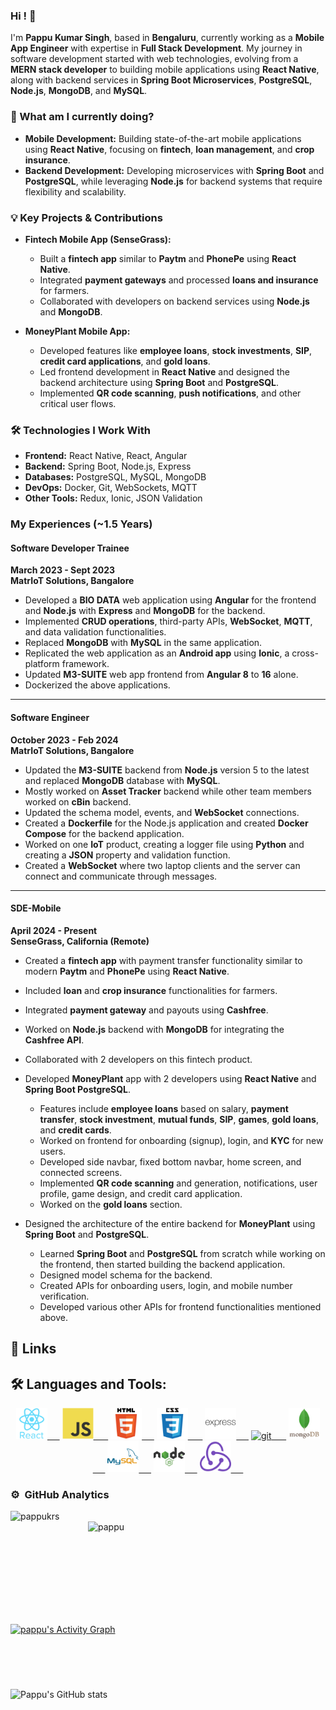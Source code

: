 
### Hi ! 👋
I'm **Pappu Kumar Singh**, based in **Bengaluru**, currently working as a **Mobile App Engineer** with expertise in **Full Stack Development**. My journey in software development started with web technologies, evolving from a **MERN stack developer** to building mobile applications using **React Native**, along with backend services in **Spring Boot Microservices**, **PostgreSQL**, **Node.js**, **MongoDB**, and **MySQL**.

### 🚀 What am I currently doing?
- **Mobile Development:** Building state-of-the-art mobile applications using **React Native**, focusing on **fintech**, **loan management**, and **crop insurance**.
- **Backend Development:** Developing microservices with **Spring Boot** and **PostgreSQL**, while leveraging **Node.js** for backend systems that require flexibility and scalability.

### 💡 Key Projects & Contributions
- **Fintech Mobile App (SenseGrass):**
  - Built a **fintech app** similar to **Paytm** and **PhonePe** using **React Native**.
  - Integrated **payment gateways** and processed **loans and insurance** for farmers.
  - Collaborated with developers on backend services using **Node.js** and **MongoDB**.

- **MoneyPlant Mobile App:**
  - Developed features like **employee loans**, **stock investments**, **SIP**, **credit card applications**, and **gold loans**.
  - Led frontend development in **React Native** and designed the backend architecture using **Spring Boot** and **PostgreSQL**.
  - Implemented **QR code scanning**, **push notifications**, and other critical user flows.

### 🛠️ Technologies I Work With

- **Frontend:** React Native, React, Angular
- **Backend:** Spring Boot, Node.js, Express
- **Databases:** PostgreSQL, MySQL, MongoDB
- **DevOps:** Docker, Git, WebSockets, MQTT
- **Other Tools:** Redux, Ionic, JSON Validation


### My Experiences (~1.5 Years)

#### Software Developer Trainee  
**March 2023 - Sept 2023**  
**MatrIoT Solutions, Bangalore**  
- Developed a **BIO DATA** web application using **Angular** for the frontend and **Node.js** with **Express** and **MongoDB** for the backend.
- Implemented **CRUD operations**, third-party APIs, **WebSocket**, **MQTT**, and data validation functionalities.
- Replaced **MongoDB** with **MySQL** in the same application.
- Replicated the web application as an **Android app** using **Ionic**, a cross-platform framework.
- Updated **M3-SUITE** web app frontend from **Angular 8** to **16** alone.
- Dockerized the above applications.

---

#### Software Engineer  
**October 2023 - Feb 2024**  
**MatrIoT Solutions, Bangalore**  
- Updated the **M3-SUITE** backend from **Node.js** version 5 to the latest and replaced **MongoDB** database with **MySQL**.
- Mostly worked on **Asset Tracker** backend while other team members worked on **cBin** backend.
- Updated the schema model, events, and **WebSocket** connections.
- Created a **Dockerfile** for the Node.js application and created **Docker Compose** for the backend application.
- Worked on one **IoT** product, creating a logger file using **Python** and creating a **JSON** property and validation function.
- Created a **WebSocket** where two laptop clients and the server can connect and communicate through messages.

---

#### SDE-Mobile  
**April 2024 - Present**  
**SenseGrass, California (Remote)**  
- Created a **fintech app** with payment transfer functionality similar to modern **Paytm** and **PhonePe** using **React Native**.
- Included **loan** and **crop insurance** functionalities for farmers.
- Integrated **payment gateway** and payouts using **Cashfree**.
- Worked on **Node.js** backend with **MongoDB** for integrating the **Cashfree API**.
- Collaborated with 2 developers on this fintech product.

- Developed **MoneyPlant** app with 2 developers using **React Native** and **Spring Boot PostgreSQL**.
  - Features include **employee loans** based on salary, **payment transfer**, **stock investment**, **mutual funds**, **SIP**, **games**, **gold loans**, and **credit cards**.
  - Worked on frontend for onboarding (signup), login, and **KYC** for new users.
  - Developed side navbar, fixed bottom navbar, home screen, and connected screens.
  - Implemented **QR code scanning** and generation, notifications, user profile, game design, and credit card application.
  - Worked on the **gold loans** section.

- Designed the architecture of the entire backend for **MoneyPlant** using **Spring Boot** and **PostgreSQL**.
  - Learned **Spring Boot** and **PostgreSQL** from scratch while working on the frontend, then started building the backend application.
  - Designed model schema for the backend.
  - Created APIs for onboarding users, login, and mobile number verification.
  - Developed various other APIs for frontend functionalities mentioned above.





## 🔗 Links



<h2 align="left">🛠 Languages and Tools:</h2>
<p align="center">
   <a href="https://reactjs.org/" target="_blank"> <img src="https://raw.githubusercontent.com/devicons/devicon/master/icons/react/react-original-wordmark.svg" alt="react" width="50" height="50"/>&nbsp;&nbsp;&nbsp;&nbsp;&nbsp;</a>
    <a href="https://developer.mozilla.org/en-US/docs/Web/JavaScript" target="_blank"> <img src="https://raw.githubusercontent.com/devicons/devicon/master/icons/javascript/javascript-original.svg" alt="javascript" width="50" height="50"/> &nbsp;&nbsp;&nbsp;&nbsp;&nbsp;</a> 
   <a href="https://www.w3.org/html/" target="_blank"> <img src="https://raw.githubusercontent.com/devicons/devicon/master/icons/html5/html5-original-wordmark.svg" alt="html5" width="50" height="50"/>&nbsp;&nbsp;&nbsp;&nbsp;&nbsp;</a>
  <a href="https://www.w3schools.com/css/" target="_blank"> <img src="https://raw.githubusercontent.com/devicons/devicon/master/icons/css3/css3-original-wordmark.svg" alt="css3" width="50" height="50"/> &nbsp;&nbsp;&nbsp;&nbsp;&nbsp;</a> 
  <a href="https://expressjs.com" target="_blank"> <img src="https://raw.githubusercontent.com/devicons/devicon/master/icons/express/express-original-wordmark.svg" alt="express" width="50" height="50"/>&nbsp;&nbsp;&nbsp;&nbsp;&nbsp;</a> 
  <a href="https://git-scm.com/" target="_blank"> <img src="https://www.vectorlogo.zone/logos/git-scm/git-scm-icon.svg" alt="git" width="50" height="50"/> &nbsp;&nbsp;&nbsp;&nbsp;&nbsp;</a> 
  <a href="https://www.mongodb.com/" target="_blank"> <img src="https://raw.githubusercontent.com/devicons/devicon/master/icons/mongodb/mongodb-original-wordmark.svg" alt="mongodb" width="50" height="50"/>&nbsp;&nbsp;&nbsp;&nbsp;&nbsp;</a> 
  <a href="https://www.mysql.com/" target="_blank"> <img src="https://raw.githubusercontent.com/devicons/devicon/master/icons/mysql/mysql-original-wordmark.svg" alt="mysql" width="50" height="50"/>&nbsp;&nbsp;&nbsp;&nbsp;&nbsp;</a>
  <a href="https://nodejs.org" target="_blank"> <img src="https://raw.githubusercontent.com/devicons/devicon/master/icons/nodejs/nodejs-original-wordmark.svg" alt="nodejs" width="50" height="50"/>&nbsp;&nbsp;&nbsp;&nbsp;&nbsp;</a> 
  <a href="https://redux.js.org" target="_blank"> <img src="https://raw.githubusercontent.com/devicons/devicon/master/icons/redux/redux-original.svg" alt="redux" width="50" height="50"/>&nbsp;&nbsp;&nbsp;&nbsp;&nbsp;</a> </p>

### ⚙️ &nbsp;GitHub Analytics

 <div >
<p><img align="left"  src="https://github-readme-stats.vercel.app/api/top-langs?username=pappukrs&show_icons=true&locale=en&layout=compact&theme=radical" alt="pappukrs" width="380" /></p>

<p>&nbsp;<img align="right"  src="https://github-readme-stats.vercel.app/api?username=pappukrs&show_icons=true&locale=en&theme=tokyonight" alt="pappu" width="380" /></p>
</div>

<br/><br/><br/><br/>

<br/><br/><br/><br/>
<a href="https://github.com/pappukrs/github-readme-activity-graph"><img alt="pappu's Activity Graph" src="https://activity-graph.herokuapp.com/graph?username=pappukrs&bg_color=0D1117&color=5BCDEC&line=5BCDEC&point=FFFFFF&hide_border=true" /></a>

<br/><br/>

<h1></h1>



![Pappu's GitHub stats](https://github-readme-stats.vercel.app/api?username=pappukrs&show_icons=true&theme=radical)



